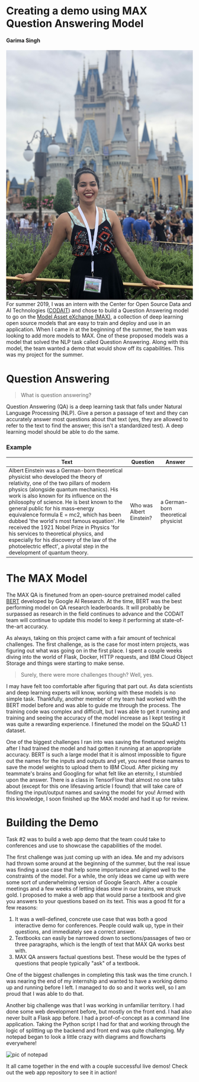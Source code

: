 ﻿# Creating a demo using MAX Question Answering Model
#### Garima Singh
![Me at Disney World, Magic Kindom for IBM's intern finale event](garima-disney.jpg)
For summer 2019, I was an intern with the Center for Open Source Data and AI Technologies ([CODAIT](http://codait.org)) and chose to build a Question Answering model to go on the [Model Asset eXchange (MAX)](https://developer.ibm.com/exchanges/models/), a collection of deep learning open source models that are easy to train and deploy and use in an application. When I came in at the beginning of the summer, the team was looking to add more models to MAX. One of these proposed models was a model that solved the NLP task called Question Answering. Along with this model, the team wanted a demo that would show off its capabilities. This was my project for the summer.


# Question Answering
> What is question answering?

Question Answering (QA) is a deep learning task that falls under Natural Language Processing (NLP). Give a person a passage of text and they can accurately answer most questions about that text (yes, they are allowed to refer to the text to find the answer; this isn't a standardized test). A deep learning model should be able to do the same.
### Example
| Text | Question | Answer  | 
| ------------- | --------  | -------- | 
| Albert Einstein was a German-born theoretical physicist who developed the theory of relativity, one of the two pillars of modern physics (alongside quantum mechanics). His work is also known for its influence on the philosophy of science. He is best known to the general public for his mass–energy equivalence formula E = mc2, which has been dubbed 'the world's most famous equation'. He received the 1921 Nobel Prize in Physics 'for his services to theoretical physics, and especially for his discovery of the law of the photoelectric effect', a pivotal step in the development of quantum theory. | Who was Albert Einstein? | a German-born theoretical physicist |

# The MAX Model

The MAX QA is finetuned from an open-source pretrained model called [BERT](https://arxiv.org/abs/1810.04805) developed by Google AI Research. At the time, BERT was the best performing model on QA research leaderboards. It will probably be surpassed as research in the field continues to advance and the CODAIT team will continue to update this model to keep it performing at state-of-the-art accuracy.

As always, taking on this project came with a fair amount of technical challenges. The first challenge, as is the case for most intern projects, was figuring out what was going on in the first place. I spent a couple weeks diving into the world of Flask, Docker, HTTP requests, and IBM Cloud Object Storage and things were starting to make sense.

> Surely, there were more challenges though? Well, yes.

I may have felt too comfortable after figuring that part out. As data scientists and deep learning experts will know, working with these models is no simple task. Thankfully, another member of my team had worked with the BERT model before and was able to guide me through the process. The training code was complex and difficult, but I was able to get it running and training and seeing the accuracy of the model increase as I kept testing it was quite a rewarding experience. I finetuned the model on the SQuAD 1.1 dataset.

One of the biggest challenges I ran into was saving the finetuned weights after I had trained the model and had gotten it running at an appropriate accuracy. BERT is such a large model that it is almost impossible to figure out the names for the inputs and outputs and yet, you need these names to save the model weights to upload them to IBM Cloud. After picking my teammate's brains and Googling for what felt like an eternity, I stumbled upon the answer. There is a class in TensorFlow that almost no one talks about (except for this one lifesaving article I found) that will take care of finding the input/output names and saving the model for you! Armed with this knowledge, I soon finished up the MAX model and had it up for review.

# Building the Demo

Task #2 was to build a web app demo that the team could take to conferences and use to showcase the capabilities of the model.

The first challenge was just coming up with an idea. Me and my advisors had thrown some around at the beginning of the summer, but the real issue was finding a use case that help some importance and aligned well to the constraints of the model. For a while, the only ideas we came up with were some sort of underwhelming version of Google Search. After a couple meetings and a few weeks of letting ideas stew in our brains, we struck gold. I proposed to make a web app that would parse a textbook and give you answers to your questions based on its text. This was a good fit for a few reasons:

1. It was a well-defined, concrete use case that was both a good interactive demo for conferences. People could walk up, type in their questions, and immediately see a correct answer.
2. Textbooks can easily be narrowed down to sections/passages of two or three paragraphs, which is the length of text that MAX QA works best with.
3. MAX QA answers factual questions best. These would be the types of questions that people typically "ask" of a textbook.

One of the biggest challenges in completing this task was the time crunch. I was nearing the end of my internship and wanted to have a working demo up and running before I left. I managed to do so and it works well, so I am proud that I was able to do that. 

Another big challenge was that I was working in unfamiliar territory. I had done some web development before, but mostly on the front end. I had also never built a Flask app before. I had a proof-of-concept as a command line application. Taking the Python script I had for that and working through the logic of splitting up the backend and front end was quite challenging. My notepad began to look a little crazy with diagrams and flowcharts everywhere! 

![pic of notepad](desk.png)

It all came together in the end with a couple successful live demos! Check out the web app repository to see it in action!


